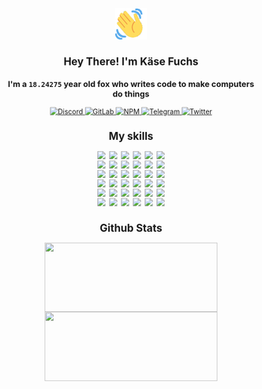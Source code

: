 <div><p align=center><img src=./resources/images/wave.gif width=64px height=64px></p><h2 align=center>Hey There! I'm Käse Fuchs</h2><h3 align=center>I'm a <code>18.24275</code> year old fox who writes code to make computers do things</h3><p align=center><a href=https://discord.com/users/507526681125322772><img alt=Discord src="https://img.shields.io/badge/Discord-5865F2?logo=discord&logoColor=white&style=flat-square#2ae3e51fc6072828242adf0083dc61e5"> </a><a href=https://gitlab.com/kasefuchs><img alt=GitLab src="https://img.shields.io/badge/GitLab-330F63?logo=gitlab&logoColor=white&style=flat-square#2ae3e51fc6072828242adf0083dc61e5"> </a><a href=https://npmjs.com/~kasefuchs><img alt=NPM src="https://img.shields.io/badge/NPM-CB3837?logo=npm&logoColor=white&style=flat-square#2ae3e51fc6072828242adf0083dc61e5"> </a><a href=https://t.me/kasefuchs><img alt=Telegram src="https://img.shields.io/badge/Telegram-2CA5E0?logo=telegram&logoColor=white&style=flat-square#2ae3e51fc6072828242adf0083dc61e5"> </a><a href=https://twitter.com/kasefuchs><img alt=Twitter src="https://img.shields.io/badge/Twitter-1DA1F2?logo=twitter&logoColor=white&style=flat-square#2ae3e51fc6072828242adf0083dc61e5"></a></p><h2 align=center>My skills</h2><p align=center><a href=https://aws.amazon.com/ ><picture><source srcset="https://skillicons.dev/icons?i=aws&theme=dark#2ae3e51fc6072828242adf0083dc61e5" media="(prefers-color-scheme: dark)"><source srcset="https://skillicons.dev/icons?i=aws&theme=light#2ae3e51fc6072828242adf0083dc61e5" media="(prefers-color-scheme: light), (prefers-color-scheme: no-preference)"><img src="https://skillicons.dev/icons?i=aws&theme=light#2ae3e51fc6072828242adf0083dc61e5"></picture></a>&nbsp;&nbsp;<a href=https://en.wikipedia.org/wiki/Bash_(Unix_shell)><picture><source srcset="https://skillicons.dev/icons?i=bash&theme=dark#2ae3e51fc6072828242adf0083dc61e5" media="(prefers-color-scheme: dark)"><source srcset="https://skillicons.dev/icons?i=bash&theme=light#2ae3e51fc6072828242adf0083dc61e5" media="(prefers-color-scheme: light), (prefers-color-scheme: no-preference)"><img src="https://skillicons.dev/icons?i=bash&theme=light#2ae3e51fc6072828242adf0083dc61e5"></picture></a>&nbsp;&nbsp;<a href=https://discord.com/developers/docs><picture><source srcset="https://skillicons.dev/icons?i=bots&theme=dark#2ae3e51fc6072828242adf0083dc61e5" media="(prefers-color-scheme: dark)"><source srcset="https://skillicons.dev/icons?i=bots&theme=light#2ae3e51fc6072828242adf0083dc61e5" media="(prefers-color-scheme: light), (prefers-color-scheme: no-preference)"><img src="https://skillicons.dev/icons?i=bots&theme=light#2ae3e51fc6072828242adf0083dc61e5"></picture></a>&nbsp;&nbsp;<a href=https://www.cloudflare.com/ ><picture><source srcset="https://skillicons.dev/icons?i=cloudflare&theme=dark#2ae3e51fc6072828242adf0083dc61e5" media="(prefers-color-scheme: dark)"><source srcset="https://skillicons.dev/icons?i=cloudflare&theme=light#2ae3e51fc6072828242adf0083dc61e5" media="(prefers-color-scheme: light), (prefers-color-scheme: no-preference)"><img src="https://skillicons.dev/icons?i=cloudflare&theme=light#2ae3e51fc6072828242adf0083dc61e5"></picture></a>&nbsp;&nbsp;<a href=https://en.wikipedia.org/wiki/CSS><picture><source srcset="https://skillicons.dev/icons?i=css&theme=dark#2ae3e51fc6072828242adf0083dc61e5" media="(prefers-color-scheme: dark)"><source srcset="https://skillicons.dev/icons?i=css&theme=light#2ae3e51fc6072828242adf0083dc61e5" media="(prefers-color-scheme: light), (prefers-color-scheme: no-preference)"><img src="https://skillicons.dev/icons?i=css&theme=light#2ae3e51fc6072828242adf0083dc61e5"></picture></a>&nbsp;&nbsp;<a href=https://www.docker.com/ ><picture><source srcset="https://skillicons.dev/icons?i=docker&theme=dark#2ae3e51fc6072828242adf0083dc61e5" media="(prefers-color-scheme: dark)"><source srcset="https://skillicons.dev/icons?i=docker&theme=light#2ae3e51fc6072828242adf0083dc61e5" media="(prefers-color-scheme: light), (prefers-color-scheme: no-preference)"><img src="https://skillicons.dev/icons?i=docker&theme=light#2ae3e51fc6072828242adf0083dc61e5"></picture></a><br><a href=https://www.electronjs.org/ ><picture><source srcset="https://skillicons.dev/icons?i=electron&theme=dark#2ae3e51fc6072828242adf0083dc61e5" media="(prefers-color-scheme: dark)"><source srcset="https://skillicons.dev/icons?i=electron&theme=light#2ae3e51fc6072828242adf0083dc61e5" media="(prefers-color-scheme: light), (prefers-color-scheme: no-preference)"><img src="https://skillicons.dev/icons?i=electron&theme=light#2ae3e51fc6072828242adf0083dc61e5"></picture></a>&nbsp;&nbsp;<a href=https://expressjs.com/ ><picture><source srcset="https://skillicons.dev/icons?i=express&theme=dark#2ae3e51fc6072828242adf0083dc61e5" media="(prefers-color-scheme: dark)"><source srcset="https://skillicons.dev/icons?i=express&theme=light#2ae3e51fc6072828242adf0083dc61e5" media="(prefers-color-scheme: light), (prefers-color-scheme: no-preference)"><img src="https://skillicons.dev/icons?i=express&theme=light#2ae3e51fc6072828242adf0083dc61e5"></picture></a>&nbsp;&nbsp;<a href=https://www.figma.com/ ><picture><source srcset="https://skillicons.dev/icons?i=figma&theme=dark#2ae3e51fc6072828242adf0083dc61e5" media="(prefers-color-scheme: dark)"><source srcset="https://skillicons.dev/icons?i=figma&theme=light#2ae3e51fc6072828242adf0083dc61e5" media="(prefers-color-scheme: light), (prefers-color-scheme: no-preference)"><img src="https://skillicons.dev/icons?i=figma&theme=light#2ae3e51fc6072828242adf0083dc61e5"></picture></a>&nbsp;&nbsp;<a href=https://firebase.google.com/ ><picture><source srcset="https://skillicons.dev/icons?i=firebase&theme=dark#2ae3e51fc6072828242adf0083dc61e5" media="(prefers-color-scheme: dark)"><source srcset="https://skillicons.dev/icons?i=firebase&theme=light#2ae3e51fc6072828242adf0083dc61e5" media="(prefers-color-scheme: light), (prefers-color-scheme: no-preference)"><img src="https://skillicons.dev/icons?i=firebase&theme=light#2ae3e51fc6072828242adf0083dc61e5"></picture></a>&nbsp;&nbsp;<a href=https://flask.palletsprojects.com/ ><picture><source srcset="https://skillicons.dev/icons?i=flask&theme=dark#2ae3e51fc6072828242adf0083dc61e5" media="(prefers-color-scheme: dark)"><source srcset="https://skillicons.dev/icons?i=flask&theme=light#2ae3e51fc6072828242adf0083dc61e5" media="(prefers-color-scheme: light), (prefers-color-scheme: no-preference)"><img src="https://skillicons.dev/icons?i=flask&theme=light#2ae3e51fc6072828242adf0083dc61e5"></picture></a>&nbsp;&nbsp;<a href=https://cloud.google.com/ ><picture><source srcset="https://skillicons.dev/icons?i=gcp&theme=dark#2ae3e51fc6072828242adf0083dc61e5" media="(prefers-color-scheme: dark)"><source srcset="https://skillicons.dev/icons?i=gcp&theme=light#2ae3e51fc6072828242adf0083dc61e5" media="(prefers-color-scheme: light), (prefers-color-scheme: no-preference)"><img src="https://skillicons.dev/icons?i=gcp&theme=light#2ae3e51fc6072828242adf0083dc61e5"></picture></a><br><a href=https://git-scm.com/ ><picture><source srcset="https://skillicons.dev/icons?i=git&theme=dark#2ae3e51fc6072828242adf0083dc61e5" media="(prefers-color-scheme: dark)"><source srcset="https://skillicons.dev/icons?i=git&theme=light#2ae3e51fc6072828242adf0083dc61e5" media="(prefers-color-scheme: light), (prefers-color-scheme: no-preference)"><img src="https://skillicons.dev/icons?i=git&theme=light#2ae3e51fc6072828242adf0083dc61e5"></picture></a>&nbsp;&nbsp;<a href=https://github.com/ ><picture><source srcset="https://skillicons.dev/icons?i=github&theme=dark#2ae3e51fc6072828242adf0083dc61e5" media="(prefers-color-scheme: dark)"><source srcset="https://skillicons.dev/icons?i=github&theme=light#2ae3e51fc6072828242adf0083dc61e5" media="(prefers-color-scheme: light), (prefers-color-scheme: no-preference)"><img src="https://skillicons.dev/icons?i=github&theme=light#2ae3e51fc6072828242adf0083dc61e5"></picture></a>&nbsp;&nbsp;<a href=https://gitlab.com/ ><picture><source srcset="https://skillicons.dev/icons?i=gitlab&theme=dark#2ae3e51fc6072828242adf0083dc61e5" media="(prefers-color-scheme: dark)"><source srcset="https://skillicons.dev/icons?i=gitlab&theme=light#2ae3e51fc6072828242adf0083dc61e5" media="(prefers-color-scheme: light), (prefers-color-scheme: no-preference)"><img src="https://skillicons.dev/icons?i=gitlab&theme=light#2ae3e51fc6072828242adf0083dc61e5"></picture></a>&nbsp;&nbsp;<a href=https://www.heroku.com/ ><picture><source srcset="https://skillicons.dev/icons?i=heroku&theme=dark#2ae3e51fc6072828242adf0083dc61e5" media="(prefers-color-scheme: dark)"><source srcset="https://skillicons.dev/icons?i=heroku&theme=light#2ae3e51fc6072828242adf0083dc61e5" media="(prefers-color-scheme: light), (prefers-color-scheme: no-preference)"><img src="https://skillicons.dev/icons?i=heroku&theme=light#2ae3e51fc6072828242adf0083dc61e5"></picture></a>&nbsp;&nbsp;<a href=https://en.wikipedia.org/wiki/HTML><picture><source srcset="https://skillicons.dev/icons?i=html&theme=dark#2ae3e51fc6072828242adf0083dc61e5" media="(prefers-color-scheme: dark)"><source srcset="https://skillicons.dev/icons?i=html&theme=light#2ae3e51fc6072828242adf0083dc61e5" media="(prefers-color-scheme: light), (prefers-color-scheme: no-preference)"><img src="https://skillicons.dev/icons?i=html&theme=light#2ae3e51fc6072828242adf0083dc61e5"></picture></a>&nbsp;&nbsp;<a href=https://en.wikipedia.org/wiki/JavaScript><picture><source srcset="https://skillicons.dev/icons?i=js&theme=dark#2ae3e51fc6072828242adf0083dc61e5" media="(prefers-color-scheme: dark)"><source srcset="https://skillicons.dev/icons?i=js&theme=light#2ae3e51fc6072828242adf0083dc61e5" media="(prefers-color-scheme: light), (prefers-color-scheme: no-preference)"><img src="https://skillicons.dev/icons?i=js&theme=light#2ae3e51fc6072828242adf0083dc61e5"></picture></a><br><a href=https://en.wikipedia.org/wiki/Linux><picture><source srcset="https://skillicons.dev/icons?i=linux&theme=dark#2ae3e51fc6072828242adf0083dc61e5" media="(prefers-color-scheme: dark)"><source srcset="https://skillicons.dev/icons?i=linux&theme=light#2ae3e51fc6072828242adf0083dc61e5" media="(prefers-color-scheme: light), (prefers-color-scheme: no-preference)"><img src="https://skillicons.dev/icons?i=linux&theme=light#2ae3e51fc6072828242adf0083dc61e5"></picture></a>&nbsp;&nbsp;<a href=https://mui.com/ ><picture><source srcset="https://skillicons.dev/icons?i=materialui&theme=dark#2ae3e51fc6072828242adf0083dc61e5" media="(prefers-color-scheme: dark)"><source srcset="https://skillicons.dev/icons?i=materialui&theme=light#2ae3e51fc6072828242adf0083dc61e5" media="(prefers-color-scheme: light), (prefers-color-scheme: no-preference)"><img src="https://skillicons.dev/icons?i=materialui&theme=light#2ae3e51fc6072828242adf0083dc61e5"></picture></a>&nbsp;&nbsp;<a href=https://en.wikipedia.org/wiki/Markdown><picture><source srcset="https://skillicons.dev/icons?i=md&theme=dark#2ae3e51fc6072828242adf0083dc61e5" media="(prefers-color-scheme: dark)"><source srcset="https://skillicons.dev/icons?i=md&theme=light#2ae3e51fc6072828242adf0083dc61e5" media="(prefers-color-scheme: light), (prefers-color-scheme: no-preference)"><img src="https://skillicons.dev/icons?i=md&theme=light#2ae3e51fc6072828242adf0083dc61e5"></picture></a>&nbsp;&nbsp;<a href=https://www.mongodb.com/ ><picture><source srcset="https://skillicons.dev/icons?i=mongodb&theme=dark#2ae3e51fc6072828242adf0083dc61e5" media="(prefers-color-scheme: dark)"><source srcset="https://skillicons.dev/icons?i=mongodb&theme=light#2ae3e51fc6072828242adf0083dc61e5" media="(prefers-color-scheme: light), (prefers-color-scheme: no-preference)"><img src="https://skillicons.dev/icons?i=mongodb&theme=light#2ae3e51fc6072828242adf0083dc61e5"></picture></a>&nbsp;&nbsp;<a href=https://www.mysql.com/ ><picture><source srcset="https://skillicons.dev/icons?i=mysql&theme=dark#2ae3e51fc6072828242adf0083dc61e5" media="(prefers-color-scheme: dark)"><source srcset="https://skillicons.dev/icons?i=mysql&theme=light#2ae3e51fc6072828242adf0083dc61e5" media="(prefers-color-scheme: light), (prefers-color-scheme: no-preference)"><img src="https://skillicons.dev/icons?i=mysql&theme=light#2ae3e51fc6072828242adf0083dc61e5"></picture></a>&nbsp;&nbsp;<a href=https://nextjs.org/ ><picture><source srcset="https://skillicons.dev/icons?i=nextjs&theme=dark#2ae3e51fc6072828242adf0083dc61e5" media="(prefers-color-scheme: dark)"><source srcset="https://skillicons.dev/icons?i=nextjs&theme=light#2ae3e51fc6072828242adf0083dc61e5" media="(prefers-color-scheme: light), (prefers-color-scheme: no-preference)"><img src="https://skillicons.dev/icons?i=nextjs&theme=light#2ae3e51fc6072828242adf0083dc61e5"></picture></a><br><a href=https://nodejs.org/en/ ><picture><source srcset="https://skillicons.dev/icons?i=nodejs&theme=dark#2ae3e51fc6072828242adf0083dc61e5" media="(prefers-color-scheme: dark)"><source srcset="https://skillicons.dev/icons?i=nodejs&theme=light#2ae3e51fc6072828242adf0083dc61e5" media="(prefers-color-scheme: light), (prefers-color-scheme: no-preference)"><img src="https://skillicons.dev/icons?i=nodejs&theme=light#2ae3e51fc6072828242adf0083dc61e5"></picture></a>&nbsp;&nbsp;<a href=https://www.postgresql.org/ ><picture><source srcset="https://skillicons.dev/icons?i=postgres&theme=dark#2ae3e51fc6072828242adf0083dc61e5" media="(prefers-color-scheme: dark)"><source srcset="https://skillicons.dev/icons?i=postgres&theme=light#2ae3e51fc6072828242adf0083dc61e5" media="(prefers-color-scheme: light), (prefers-color-scheme: no-preference)"><img src="https://skillicons.dev/icons?i=postgres&theme=light#2ae3e51fc6072828242adf0083dc61e5"></picture></a>&nbsp;&nbsp;<a href=https://learn.microsoft.com/en-us/powershell/ ><picture><source srcset="https://skillicons.dev/icons?i=powershell&theme=dark#2ae3e51fc6072828242adf0083dc61e5" media="(prefers-color-scheme: dark)"><source srcset="https://skillicons.dev/icons?i=powershell&theme=light#2ae3e51fc6072828242adf0083dc61e5" media="(prefers-color-scheme: light), (prefers-color-scheme: no-preference)"><img src="https://skillicons.dev/icons?i=powershell&theme=light#2ae3e51fc6072828242adf0083dc61e5"></picture></a>&nbsp;&nbsp;<a href=https://www.python.org/ ><picture><source srcset="https://skillicons.dev/icons?i=py&theme=dark#2ae3e51fc6072828242adf0083dc61e5" media="(prefers-color-scheme: dark)"><source srcset="https://skillicons.dev/icons?i=py&theme=light#2ae3e51fc6072828242adf0083dc61e5" media="(prefers-color-scheme: light), (prefers-color-scheme: no-preference)"><img src="https://skillicons.dev/icons?i=py&theme=light#2ae3e51fc6072828242adf0083dc61e5"></picture></a>&nbsp;&nbsp;<a href=https://www.raspberrypi.org/ ><picture><source srcset="https://skillicons.dev/icons?i=raspberrypi&theme=dark#2ae3e51fc6072828242adf0083dc61e5" media="(prefers-color-scheme: dark)"><source srcset="https://skillicons.dev/icons?i=raspberrypi&theme=light#2ae3e51fc6072828242adf0083dc61e5" media="(prefers-color-scheme: light), (prefers-color-scheme: no-preference)"><img src="https://skillicons.dev/icons?i=raspberrypi&theme=light#2ae3e51fc6072828242adf0083dc61e5"></picture></a>&nbsp;&nbsp;<a href=https://reactjs.org/ ><picture><source srcset="https://skillicons.dev/icons?i=react&theme=dark#2ae3e51fc6072828242adf0083dc61e5" media="(prefers-color-scheme: dark)"><source srcset="https://skillicons.dev/icons?i=react&theme=light#2ae3e51fc6072828242adf0083dc61e5" media="(prefers-color-scheme: light), (prefers-color-scheme: no-preference)"><img src="https://skillicons.dev/icons?i=react&theme=light#2ae3e51fc6072828242adf0083dc61e5"></picture></a><br><a href=https://redux.js.org/ ><picture><source srcset="https://skillicons.dev/icons?i=redux&theme=dark#2ae3e51fc6072828242adf0083dc61e5" media="(prefers-color-scheme: dark)"><source srcset="https://skillicons.dev/icons?i=redux&theme=light#2ae3e51fc6072828242adf0083dc61e5" media="(prefers-color-scheme: light), (prefers-color-scheme: no-preference)"><img src="https://skillicons.dev/icons?i=redux&theme=light#2ae3e51fc6072828242adf0083dc61e5"></picture></a>&nbsp;&nbsp;<a href=https://en.wikipedia.org/wiki/Regular_expression><picture><source srcset="https://skillicons.dev/icons?i=regex&theme=dark#2ae3e51fc6072828242adf0083dc61e5" media="(prefers-color-scheme: dark)"><source srcset="https://skillicons.dev/icons?i=regex&theme=light#2ae3e51fc6072828242adf0083dc61e5" media="(prefers-color-scheme: light), (prefers-color-scheme: no-preference)"><img src="https://skillicons.dev/icons?i=regex&theme=light#2ae3e51fc6072828242adf0083dc61e5"></picture></a>&nbsp;&nbsp;<a href=https://en.wikipedia.org/wiki/Sass_(stylesheet_language)><picture><source srcset="https://skillicons.dev/icons?i=sass&theme=dark#2ae3e51fc6072828242adf0083dc61e5" media="(prefers-color-scheme: dark)"><source srcset="https://skillicons.dev/icons?i=sass&theme=light#2ae3e51fc6072828242adf0083dc61e5" media="(prefers-color-scheme: light), (prefers-color-scheme: no-preference)"><img src="https://skillicons.dev/icons?i=sass&theme=light#2ae3e51fc6072828242adf0083dc61e5"></picture></a>&nbsp;&nbsp;<a href=https://www.typescriptlang.org/ ><picture><source srcset="https://skillicons.dev/icons?i=ts&theme=dark#2ae3e51fc6072828242adf0083dc61e5" media="(prefers-color-scheme: dark)"><source srcset="https://skillicons.dev/icons?i=ts&theme=light#2ae3e51fc6072828242adf0083dc61e5" media="(prefers-color-scheme: light), (prefers-color-scheme: no-preference)"><img src="https://skillicons.dev/icons?i=ts&theme=light#2ae3e51fc6072828242adf0083dc61e5"></picture></a>&nbsp;&nbsp;<a href=https://unity.com/ ><picture><source srcset="https://skillicons.dev/icons?i=unity&theme=dark#2ae3e51fc6072828242adf0083dc61e5" media="(prefers-color-scheme: dark)"><source srcset="https://skillicons.dev/icons?i=unity&theme=light#2ae3e51fc6072828242adf0083dc61e5" media="(prefers-color-scheme: light), (prefers-color-scheme: no-preference)"><img src="https://skillicons.dev/icons?i=unity&theme=light#2ae3e51fc6072828242adf0083dc61e5"></picture></a>&nbsp;&nbsp;<a href=https://workers.cloudflare.com/ ><picture><source srcset="https://skillicons.dev/icons?i=workers&theme=dark#2ae3e51fc6072828242adf0083dc61e5" media="(prefers-color-scheme: dark)"><source srcset="https://skillicons.dev/icons?i=workers&theme=light#2ae3e51fc6072828242adf0083dc61e5" media="(prefers-color-scheme: light), (prefers-color-scheme: no-preference)"><img src="https://skillicons.dev/icons?i=workers&theme=light#2ae3e51fc6072828242adf0083dc61e5"></picture></a><br></p><h2 align=center>Github Stats</h2><p align=center><picture><source srcset="https://github-readme-stats-kasefuchs.vercel.app/api/?count_private=true&hide_border=true&hide_rank=true&line_height=20&hide_title=true&username=Kasefuchs&theme=dark#2ae3e51fc6072828242adf0083dc61e5" media="(prefers-color-scheme: dark)"><source srcset="https://github-readme-stats-kasefuchs.vercel.app/api/?count_private=true&hide_border=true&hide_rank=true&line_height=20&hide_title=true&username=Kasefuchs&theme=light#2ae3e51fc6072828242adf0083dc61e5" media="(prefers-color-scheme: light), (prefers-color-scheme: no-preference)"><img align=middle width=350 height=140 src="https://github-readme-stats-kasefuchs.vercel.app/api/?count_private=true&hide_border=true&hide_rank=true&line_height=20&hide_title=true&username=Kasefuchs&theme=light#2ae3e51fc6072828242adf0083dc61e5"></picture><picture><source srcset="https://github-readme-stats-kasefuchs.vercel.app/api/top-langs/?count_private=true&hide_border=true&layout=compact&username=Kasefuchs&theme=dark#2ae3e51fc6072828242adf0083dc61e5" media="(prefers-color-scheme: dark)"><source srcset="https://github-readme-stats-kasefuchs.vercel.app/api/top-langs/?count_private=true&hide_border=true&layout=compact&username=Kasefuchs&theme=light#2ae3e51fc6072828242adf0083dc61e5" media="(prefers-color-scheme: light), (prefers-color-scheme: no-preference)"><img align=middle width=350 height=140 src="https://github-readme-stats-kasefuchs.vercel.app/api/top-langs/?count_private=true&hide_border=true&layout=compact&username=Kasefuchs&theme=light#2ae3e51fc6072828242adf0083dc61e5"></picture></p><img src="https://hit.yhype.me/github/profile?user_id=64592097#2ae3e51fc6072828242adf0083dc61e5" alt=""></div>